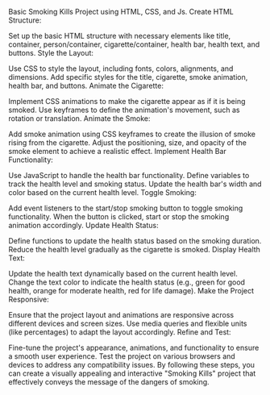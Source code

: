 Basic Smoking Kills Project using HTML, CSS, and Js.
Create HTML Structure:

Set up the basic HTML structure with necessary elements like title, container, person/container, cigarette/container, health bar, health text, and buttons.
Style the Layout:

Use CSS to style the layout, including fonts, colors, alignments, and dimensions.
Add specific styles for the title, cigarette, smoke animation, health bar, and buttons.
Animate the Cigarette:

Implement CSS animations to make the cigarette appear as if it is being smoked.
Use keyframes to define the animation's movement, such as rotation or translation.
Animate the Smoke:

Add smoke animation using CSS keyframes to create the illusion of smoke rising from the cigarette.
Adjust the positioning, size, and opacity of the smoke element to achieve a realistic effect.
Implement Health Bar Functionality:

Use JavaScript to handle the health bar functionality.
Define variables to track the health level and smoking status.
Update the health bar's width and color based on the current health level.
Toggle Smoking:

Add event listeners to the start/stop smoking button to toggle smoking functionality.
When the button is clicked, start or stop the smoking animation accordingly.
Update Health Status:

Define functions to update the health status based on the smoking duration.
Reduce the health level gradually as the cigarette is smoked.
Display Health Text:

Update the health text dynamically based on the current health level.
Change the text color to indicate the health status (e.g., green for good health, orange for moderate health, red for life damage).
Make the Project Responsive:

Ensure that the project layout and animations are responsive across different devices and screen sizes.
Use media queries and flexible units (like percentages) to adapt the layout accordingly.
Refine and Test:

Fine-tune the project's appearance, animations, and functionality to ensure a smooth user experience.
Test the project on various browsers and devices to address any compatibility issues.
By following these steps, you can create a visually appealing and interactive "Smoking Kills" project that effectively conveys the message of the dangers of smoking.
